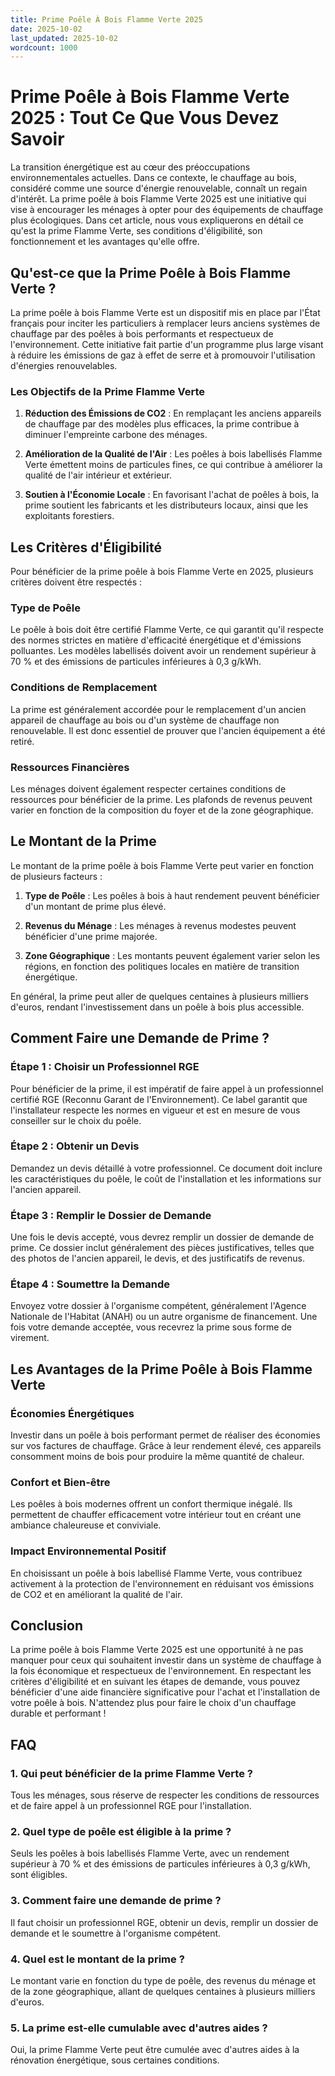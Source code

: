 ```yaml
---
title: Prime Poêle À Bois Flamme Verte 2025
date: 2025-10-02
last_updated: 2025-10-02
wordcount: 1000
---
```


# Prime Poêle à Bois Flamme Verte 2025 : Tout Ce Que Vous Devez Savoir

La transition énergétique est au cœur des préoccupations environnementales actuelles. Dans ce contexte, le chauffage au bois, considéré comme une source d'énergie renouvelable, connaît un regain d'intérêt. La prime poêle à bois Flamme Verte 2025 est une initiative qui vise à encourager les ménages à opter pour des équipements de chauffage plus écologiques. Dans cet article, nous vous expliquerons en détail ce qu'est la prime Flamme Verte, ses conditions d'éligibilité, son fonctionnement et les avantages qu'elle offre.

## Qu'est-ce que la Prime Poêle à Bois Flamme Verte ?

La prime poêle à bois Flamme Verte est un dispositif mis en place par l'État français pour inciter les particuliers à remplacer leurs anciens systèmes de chauffage par des poêles à bois performants et respectueux de l'environnement. Cette initiative fait partie d'un programme plus large visant à réduire les émissions de gaz à effet de serre et à promouvoir l'utilisation d'énergies renouvelables.

### Les Objectifs de la Prime Flamme Verte

1. **Réduction des Émissions de CO2** : En remplaçant les anciens appareils de chauffage par des modèles plus efficaces, la prime contribue à diminuer l'empreinte carbone des ménages.
   
2. **Amélioration de la Qualité de l'Air** : Les poêles à bois labellisés Flamme Verte émettent moins de particules fines, ce qui contribue à améliorer la qualité de l'air intérieur et extérieur.

3. **Soutien à l'Économie Locale** : En favorisant l'achat de poêles à bois, la prime soutient les fabricants et les distributeurs locaux, ainsi que les exploitants forestiers.

## Les Critères d'Éligibilité

Pour bénéficier de la prime poêle à bois Flamme Verte en 2025, plusieurs critères doivent être respectés :

### Type de Poêle

Le poêle à bois doit être certifié Flamme Verte, ce qui garantit qu'il respecte des normes strictes en matière d'efficacité énergétique et d'émissions polluantes. Les modèles labellisés doivent avoir un rendement supérieur à 70 % et des émissions de particules inférieures à 0,3 g/kWh.

### Conditions de Remplacement

La prime est généralement accordée pour le remplacement d'un ancien appareil de chauffage au bois ou d'un système de chauffage non renouvelable. Il est donc essentiel de prouver que l'ancien équipement a été retiré.

### Ressources Financières

Les ménages doivent également respecter certaines conditions de ressources pour bénéficier de la prime. Les plafonds de revenus peuvent varier en fonction de la composition du foyer et de la zone géographique.

## Le Montant de la Prime

Le montant de la prime poêle à bois Flamme Verte peut varier en fonction de plusieurs facteurs :

1. **Type de Poêle** : Les poêles à bois à haut rendement peuvent bénéficier d'un montant de prime plus élevé.

2. **Revenus du Ménage** : Les ménages à revenus modestes peuvent bénéficier d'une prime majorée.

3. **Zone Géographique** : Les montants peuvent également varier selon les régions, en fonction des politiques locales en matière de transition énergétique.

En général, la prime peut aller de quelques centaines à plusieurs milliers d'euros, rendant l'investissement dans un poêle à bois plus accessible.

## Comment Faire une Demande de Prime ?

### Étape 1 : Choisir un Professionnel RGE

Pour bénéficier de la prime, il est impératif de faire appel à un professionnel certifié RGE (Reconnu Garant de l'Environnement). Ce label garantit que l'installateur respecte les normes en vigueur et est en mesure de vous conseiller sur le choix du poêle.

### Étape 2 : Obtenir un Devis

Demandez un devis détaillé à votre professionnel. Ce document doit inclure les caractéristiques du poêle, le coût de l'installation et les informations sur l'ancien appareil.

### Étape 3 : Remplir le Dossier de Demande

Une fois le devis accepté, vous devrez remplir un dossier de demande de prime. Ce dossier inclut généralement des pièces justificatives, telles que des photos de l'ancien appareil, le devis, et des justificatifs de revenus.

### Étape 4 : Soumettre la Demande

Envoyez votre dossier à l'organisme compétent, généralement l'Agence Nationale de l'Habitat (ANAH) ou un autre organisme de financement. Une fois votre demande acceptée, vous recevrez la prime sous forme de virement.

## Les Avantages de la Prime Poêle à Bois Flamme Verte

### Économies Énergétiques

Investir dans un poêle à bois performant permet de réaliser des économies sur vos factures de chauffage. Grâce à leur rendement élevé, ces appareils consomment moins de bois pour produire la même quantité de chaleur.

### Confort et Bien-être

Les poêles à bois modernes offrent un confort thermique inégalé. Ils permettent de chauffer efficacement votre intérieur tout en créant une ambiance chaleureuse et conviviale.

### Impact Environnemental Positif

En choisissant un poêle à bois labellisé Flamme Verte, vous contribuez activement à la protection de l'environnement en réduisant vos émissions de CO2 et en améliorant la qualité de l'air.

## Conclusion

La prime poêle à bois Flamme Verte 2025 est une opportunité à ne pas manquer pour ceux qui souhaitent investir dans un système de chauffage à la fois économique et respectueux de l'environnement. En respectant les critères d'éligibilité et en suivant les étapes de demande, vous pouvez bénéficier d'une aide financière significative pour l'achat et l'installation de votre poêle à bois. N'attendez plus pour faire le choix d'un chauffage durable et performant !

## FAQ

### 1. Qui peut bénéficier de la prime Flamme Verte ?

Tous les ménages, sous réserve de respecter les conditions de ressources et de faire appel à un professionnel RGE pour l'installation.

### 2. Quel type de poêle est éligible à la prime ?

Seuls les poêles à bois labellisés Flamme Verte, avec un rendement supérieur à 70 % et des émissions de particules inférieures à 0,3 g/kWh, sont éligibles.

### 3. Comment faire une demande de prime ?

Il faut choisir un professionnel RGE, obtenir un devis, remplir un dossier de demande et le soumettre à l'organisme compétent.

### 4. Quel est le montant de la prime ?

Le montant varie en fonction du type de poêle, des revenus du ménage et de la zone géographique, allant de quelques centaines à plusieurs milliers d'euros.

### 5. La prime est-elle cumulable avec d'autres aides ?

Oui, la prime Flamme Verte peut être cumulée avec d'autres aides à la rénovation énergétique, sous certaines conditions.
